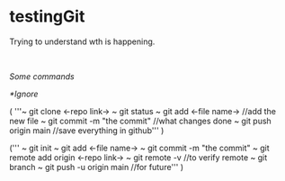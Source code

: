 # testingGit
Trying to understand wth is happening.

<br>


_Some commands_  

_*Ignore_

( '''~ git clone <-repo link->
  ~ git status 
  ~ git add <-file name-> //add the new file
  ~ git commit -m "the commit" //what changes done
  ~ git push origin main //save everything in github''' )

(''' ~ git init
  ~ git add <-file name->
  ~ git commit -m "the commit"
  ~ git remote add origin <-repo link->
  ~ git remote -v //to verify remote
  ~ git branch
  ~ git push -u origin main //for future''' )
